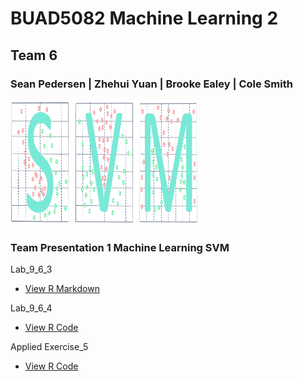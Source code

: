 

# BUAD5082 Machine Learning 2
## Team 6
### Sean Pedersen | Zhehui Yuan | Brooke Ealey | Cole Smith
<img src="/img/svm.PNG" width="300" height="200" class="img-responsive" alt=""> 


### Team Presentation 1 Machine Learning SVM

Lab_9_6_3
  - [View R Markdown](code/Lab_9_6_3.Rmd)

Lab_9_6_4
  - [View R Code](code/Lab_9_6_4.Rmd)

Applied Exercise_5
  - [View R Code](code/Applied_Exercise_5.R)
